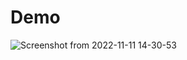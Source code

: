 # Demo
![Screenshot from 2022-11-11 14-30-53](https://user-images.githubusercontent.com/47298653/201289248-4cd5da27-8abb-49e2-a5fb-e4109ede5c52.png)
